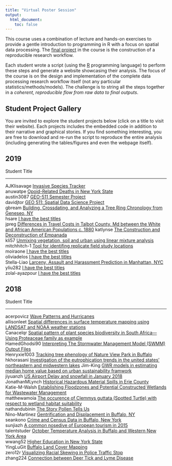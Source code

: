 ```yaml
---
title: "Virtual Poster Session"
output:
  html_document:
    toc: false
---
```

 
This course uses a combination of lecture and hands-on exercises to provide a gentle introduction to programming in R with a focus on spatial data processing. The [final project](Project.html) in the course is the construction of a reproducible research workflow.

Each student wrote a script (using the [R](https://www.r-project.org/) programming language) to perform these steps and generate a website showcasing their analysis. The focus of the course is on the design and implementation of the complete data processing research workflow itself (not any particular statistics/methods/models). The challenge is to string all the steps together in a _coherent, reproducible flow from raw data to final outputs_.  

## Student Project Gallery

You are invited to explore the student projects below (click on a title to visit their website).  Each projects includes the embedded code in addition to their narrative and graphical stories.   If you find something interesting, you are free to download and re-run the script to reproduce the entire analysis (including generating the tables/figures and even the webpage itself).

## 2019






Student          Title                                                                                                                                                                  
---------------  -----------------------------------------------------------------------------------------------------------------------------------------------------------------------
AJKlisavage      [Invasive Species Tracker](https://geo511-2019.github.io/2019-geo511-project-AJKlisavage)                                                                              
anuwatpe         [Opoid-Related Deaths in New York State](https://geo511-2019.github.io/2019-geo511-project-anuwatpe)                                                                   
austin3087       [GEO-511 Semester Project](https://geo511-2019.github.io/2019-geo511-project-austin3087)                                                                               
davidjtor        [GEO 511: Spatial Data Science Project](https://geo511-2019.github.io/2019-geo511-project-davidjtor)                                                                   
gbream           [Building, Crossdating, and Analyzing a Tree Ring Chronology from Geneseo, NY](https://geo511-2019.github.io/2019-geo511-project-gbream)                               
hsare            [I have the best titles](https://geo511-2019.github.io/2019-geo511-project-hsare)                                                                                      
jpreg            [Differences in Travel Costs in Talbot County, Md between the White and African American Populations c. 1880](https://geo511-2019.github.io/2019-geo511-project-jpreg) 
katlynse         [The Construction and Deconstruction of Empanada](https://geo511-2019.github.io/2019-geo511-project-katlynse)                                                          
kli57            [Unmixing vegetation, soil and urban using linear mixture analysis](https://geo511-2019.github.io/2019-geo511-project-kli57)                                           
mitchhitch-1     [Tool for identifing replicate field study locations](https://geo511-2019.github.io/2019-geo511-project-mitchhitch-1)                                                  
moiraone         [I have the best titles](https://geo511-2019.github.io/2019-geo511-project-moiraone)                                                                                   
oliviadelos      [I have the best titles](https://geo511-2019.github.io/2019-geo511-project-oliviadelos)                                                                                
Stella-Liao      [Larceny, Assault and Harassment Prediction in Manhattan, NYC](https://geo511-2019.github.io/2019-geo511-project-Stella-Liao)                                          
yliu282          [I have the best titles](https://geo511-2019.github.io/2019-geo511-project-yliu282)                                                                                    
zolal-ayazpour   [I have the best titles](https://geo511-2019.github.io/2019-geo511-project-zolal-ayazpour)                                                                             



## 2018







Student          Title                                                                                                                                                                        
---------------  -----------------------------------------------------------------------------------------------------------------------------------------------------------------------------
acerpovicz       [Wave Patterns and Hurricanes](https://adamwilsonlabedu.github.io/geo503-2018-finalproject-acerpovicz/)                                                                      
allisonleet      [Spatial differences in surface temperature mapping using LANDSAT and NOAA weather stations](https://adamwilsonlabedu.github.io/geo503-2018-finalproject-allisonleet)        
Canacelqr        [Spatial pattern of plant species biodiversity in South Africa—Using Proteaceae family as example](https://adamwilsonlabedu.github.io/geo503-2018-finalproject-Canacelqr)    
HamedGhodsi90    [Interpreting The Stormwater Management Model (SWMM) Output Files](https://adamwilsonlabedu.github.io/geo503-2018-finalproject-HamedGhodsi90)                                
Henryxie1003     [Tracking tree phenology of Nature View Park in Buffalo](https://adamwilsonlabedu.github.io/geo503-2018-finalproject-Henryxie1003)                                           
hkhorasani       [Investigation of the eutrophication trends in the united states’ northeastern and midwestern lakes](https://adamwilsonlabedu.github.io/geo503-2018-finalproject-hkhorasani) 
Jim-King         [GWR models in estimating median home value based on urban sustainability framwork](https://adamwilsonlabedu.github.io/geo503-2018-finalproject-Jim-King/)                   
jiyuanzh         [US Airport Delay and snowfall in January 2018](https://adamwilsonlabedu.github.io/geo503-2018-finalproject-jiyuanzh)                                                        
JonathanMLynch   [Historical Hazardous Material Spills in Erie County](https://adamwilsonlabedu.github.io/geo503-2018-finalproject-JonathanMLynch/)                                           
Katie-M-Walsh    [Establishing Floodzones and Potential Constructed Wetlands for Wastewater Management](https://adamwilsonlabedu.github.io/geo503-2018-finalproject-Katie-M-Walsh)            
matthewamoia     [The occurence of Clemmys guttata (Spotted Turtle) with respect to wetland habitat suitability](https://adamwilsonlabedu.github.io/geo503-2018-finalproject-matthewamoia/)   
nathandubinin    [The Story Pollen Tells Us](https://adamwilsonlabedu.github.io/geo503-2018-finalproject-nathandubinin/)                                                                      
Nino-Martinez    [Gentrification and Displacement in Buffalo, NY](https://adamwilsonlabedu.github.io/geo503-2018-finalproject-Nino-Martinez/)                                                 
seankono         [Crime and Census Data in Buffalo, New York](https://adamwilsonlabedu.github.io/geo503-2018-finalproject-seankono/)                                                          
sunjiazh         [A common nosedive of European tourism in 2015](https://adamwilsonlabedu.github.io/geo503-2018-finalproject-sunjiazh)                                                        
talentstuder     [October Temperature Analysis in Buffalo and Western New York Area](https://adamwilsonlabedu.github.io/geo503-2018-finalproject-talentstuder)                                
wwang52          [Higher Education in New York State](https://adamwilsonlabedu.github.io/geo503-2018-finalproject-wwang52)                                                                    
YingLuGit        [Buffalo Land Cover Mapping](https://adamwilsonlabedu.github.io/geo503-2018-finalproject-YingLuGit/)                                                                         
zero12r          [Visualizing Racial Skewing in Police Traffic Stop](https://adamwilsonlabedu.github.io/geo503-2018-finalproject-zero12r)                                                     
zhang224         [Connection between Deer Tick and Lyme Disease](https://adamwilsonlabedu.github.io/geo503-2018-finalproject-zhang224)                                                        
